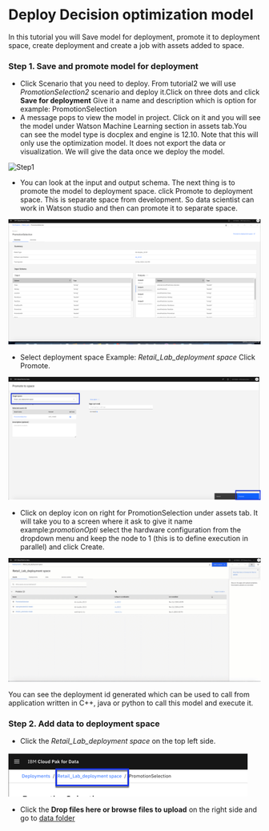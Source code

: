# Deploy Decision optimization model

 In this tutorial you will Save model for deployment, promote it to deployment space, create deployment and create a job with assets added to space.

### Step 1. Save and promote model for deployment

 - Click Scenario that you need to deploy. From tutorial2 we will use *PromotionSelection2* scenario and deploy it.Click on three dots and click **Save for deployment** Give it a name and description which is option for example: PromotionSelection
 - A message pops to view the model in project. Click on it and you will see the model under Watson Machine Learning section in assets tab.You can see the model type is docplex and engine is 12.10. Note that this will only use the optimization model. It does not export the data or visualization. We will give the data once we deploy the model.

 ![Step1](../images/Tutorial3-Step1.gif)

- You can look at the input and output schema. The next thing is to promote the model to deployment space. click Promote to deployment space. This is separate space from development. So data scientist can work in Watson studio and then can promote it to separate space.

 ![Step1](../images/Tutorial3-Step1a.png)

- Select deployment space Example: *Retail_Lab_deployment space* Click Promote.

![Step1](../images/Tutorial3-Step1b.png)

- Click on deploy icon on right for PromotionSelection under assets tab. It will take you to a screen where it ask to give it name example:*promotionOpti* select the hardware configuration from the dropdown menu and keep the node to 1 (this is to define execution in parallel) and click Create.

![Step1](../images/Tutorial3-Step1c.gif)

You can see the deployment id generated which can be used to call from application written in C++, java or python to call this model and execute it.

### Step 2. Add data to deployment space

- Click the *Retail_Lab_deployment space* on the top left side.

![Step2](../images/Tutorial3-Step2.png)

- Click the **Drop files here or browse files to upload** on the right side and go to [data folder]()
